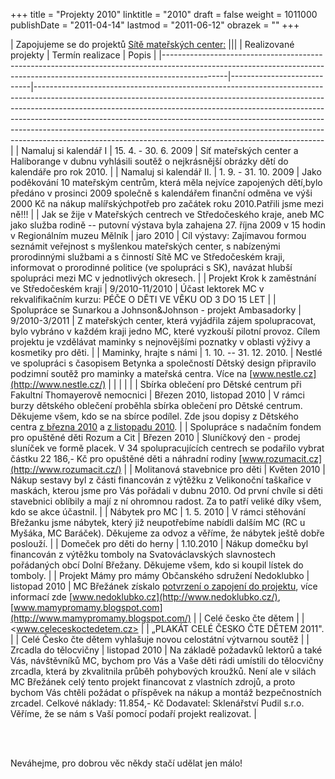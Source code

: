 +++
title = "Projekty 2010"
linktitle = "2010"
draft = false
weight = 1011000
publishDate = "2011-04-14"
lastmod = "2011-06-12"
obrazek = ""
+++

|                                                                                                                                                                                                                                                                                                  Zapojujeme se do projektů [Sítě mateřských center:](http://www.materskacentra.cz/)                                                                                                                                                                                                                                                                                                  |||
|                                                                            Realizované projekty                                                                            |      Termín realizace      |                                                                                                                                                                                                                                    Popis                                                                                                                                                                                                                                     |
|----------------------------------------------------------------------------------------------------------------------------------------------------------------------------|----------------------------|------------------------------------------------------------------------------------------------------------------------------------------------------------------------------------------------------------------------------------------------------------------------------------------------------------------------------------------------------------------------------------------------------------------------------------------------------------------------------|
| Namaluj si kalendář I                                                                                                                                                      | 15. 4. - 30. 6. 2009       | Síť mateřských center a Haliborange v dubnu vyhlásili soutěž o nejkrásnější obrázky dětí do kalendáře pro rok 2010.                                                                                                                                                                                                                                                                                                                                                          |
| Namaluj si kalendář II.                                                                                                                                                    | 1. 9. - 31. 10. 2009       | Jako poděkování 10 mateřským centrům, která měla nejvíce zapojených dětí,bylo předáno v prosinci 2009 společně s kalendářem finanční odměna ve výši 2000 Kč na nákup malířskýchpotřeb pro začátek roku 2010.Patřili jsme mezi ně!!!                                                                                                                                                                                                                                          |
| Jak se žije v Mateřských centrech ve Středočeského kraje, aneb MC jako služba rodině -- putovní výstava byla zahajena 27. října 2009 v 15 hodin v Regionálním muzeu Mělník | jaro 2010                  | Cíl výstavy: Zajímavou formou seznámit veřejnost s myšlenkou mateřských center, s nabízenými prorodinnými službami a s činností Sítě MC ve Středočeském kraji, informovat o prorodinné politice (ve spolupráci s SK), navázat hlubší spolupráci mezi MC v jednotlivých okresech.                                                                                                                                                                                             |
| Projekt Krok k zaměstnání ve Středočeském kraji                                                                                                                            | 9/2010-11/2010             | Účast lektorek MC v rekvalifikačním kurzu: PÉČE O DĚTI VE VĚKU OD 3 DO 15 LET                                                                                                                                                                                                                                                                                                                                                                                                |
| Spolupráce se Sunarkou a Johnson\&Johnson - projekt Ambasadorky                                                                                                            | 9/2010-3/2011              | Z mateřských center, která vyjádřila zájem spolupracovat, bylo vybráno v každém kraji jedno MC, které vyzkouší pilotní provoz. Cílem projektu je vzdělávat maminky s nejnovějšími poznatky v oblasti výživy a kosmetiky pro děti.                                                                                                                                                                                                                                            |
| Maminky, hrajte s námi                                                                                                                                                     | 1. 10. -- 31. 12. 2010.    | Nestlé ve spolupráci s časopisem Betynka a společností Dětský design připravilo podzimní soutěž pro maminky a mateřská centra. Více na [www.nestle.cz](http://www.nestle.cz/)                                                                                                                                                                                                                                                                                                |
|                                                                                                                                                                            |                            |                                                                                                                                                                                                                                                                                                                                                                                                                                                                              |
| Sbírka oblečení pro Dětské centrum při Fakultní Thomayerově nemocnici                                                                                                      | Březen 2010, listopad 2010 | V rámci burzy dětského oblečení proběhla sbírka oblečení pro Dětské centrum. Děkujeme všem, kdo se na sbírce podílel. Zde jsou dopisy z Dětského centra [z března 2010](doc/dopis_ddomov.pdf) a [z listopadu 2010](doc/detske_centrum.jpg).                                                                                                                                                                                                                                  |
| Spolupráce s nadačním fondem pro opuštěné děti Rozum a Cit                                                                                                                 | Březen 2010                | Sluníčkový den - prodej sluníček ve formě placek. V 34 spolupracujících centrech se podařilo vybrat částku 22 186,- Kč pro opuštěné děti a náhradní rodiny [www.rozumacit.cz](http://www.rozumacit.cz/)                                                                                                                                                                                                                                                                      |
| Molitanová stavebnice pro děti                                                                                                                                             | Květen 2010                | Nákup sestavy byl z části financován z výtěžku z Velikonoční taškařice v maskách, kterou jsme pro Vás pořádali v dubnu 2010. Od první chvíle si děti stavebnici oblíbily a mají z ní ohromnou radost. Za to patří veliké díky všem, kdo se akce účastnil.                                                                                                                                                                                                                    |
| Nábytek pro MC                                                                                                                                                             | 1. 5. 2010                 | V rámci stěhování Břežanku jsme nábytek, který již neupotřebíme nabídli dalším MC (RC u Myšáka, MC Baráček). Děkujeme za odvoz a věříme, že nábytek ještě dobře poslouží.                                                                                                                                                                                                                                                                                                    |
| Domeček pro děti do herny                                                                                                                                                  | 1.10.2010                  | Nákup domečku byl financován z výtěžku tomboly na Svatováclavských slavnostech pořádaných obcí Dolní Břežany. Děkujeme všem, kdo si koupil lístek do tomboly.                                                                                                                                                                                                                                                                                                                |
| Projekt Mámy pro mámy Občanského sdružení Nedoklubko                                                                                                                       | listopad 2010              | MC Břežánek získalo [potvrzení o zapojení do projektu](doc/nedoklubko.jpg), více informací zde [www.nedoklubko.cz](http://www.nedoklubko.cz/), [www.mamypromamy.blogspot.com](http://www.mamypromamy.blogspot.com/)                                                                                                                                                                                                                                                          |
| Celé česko čte dětem                                                                                                                                                       |                            | <www.celeceskoctedetem.cz>                                                                                                                                                                                                                                                                                                                                                                                                                                                   |
| „PLAKÁT CELÉ ČESKO ČTE DĚTEM 2011".                                                                                                                                        |                            | Celé Česko čte dětem vyhlašuje novou celostátní výtvarnou soutěž                                                                                                                                                                                                                                                                                                                                                                                                             |
| Zrcadla do tělocvičny                                                                                                                                                      | listopad 2010              | Na základě požadavků lektorů a také Vás, návštěvníků MC, bychom pro Vás a Vaše děti rádi umístili do tělocvičny zrcadla, která by zkvalitnila průběh pohybových kroužků. Není ale v silách MC Břežánek celý tento projekt financovat z vlastních zdrojů, a proto bychom Vás chtěli požádat o příspěvek na nákup a montáž bezpečnostních zrcadel. Celkové náklady: 11.854,- Kč Dodavatel: Sklenářství Pudil s.r.o. Věříme, že se nám s Vaší pomocí podaří projekt realizovat. |

<br />

<br />

Neváhejme, pro dobrou věc někdy stačí udělat jen málo!
